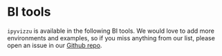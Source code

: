 # BI tools

`ipyvizzu` is available in the following BI tools. We would love to add more
environments and examples, so if you miss anything from our list, please open an
issue in our [Github repo](https://github.com/vizzuhq/ipyvizzu).
